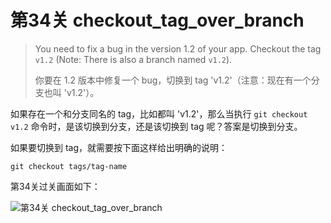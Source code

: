 
# 第34关 checkout_tag_over_branch

> You need to fix a bug in the version 1.2 of your app. Checkout the tag `v1.2` (Note: There is also a branch named `v1.2`).
>
> 你要在 1.2 版本中修复一个 bug，切换到 tag 'v1.2'（注意：现在有一个分支也叫 'v1.2'）。

如果存在一个和分支同名的 tag，比如都叫 'v1.2'，那么当执行 `git checkout v1.2` 命令时，是该切换到分支，还是该切换到 tag 呢？答案是切换到分支。

如果要切换到 tag，就需要按下面这样给出明确的说明：

```shell
git checkout tags/tag-name
```

第34关过关画面如下：

![第34关 checkout_tag_over_branch](../images/level-34-checkout-tag-over-branch.png)
